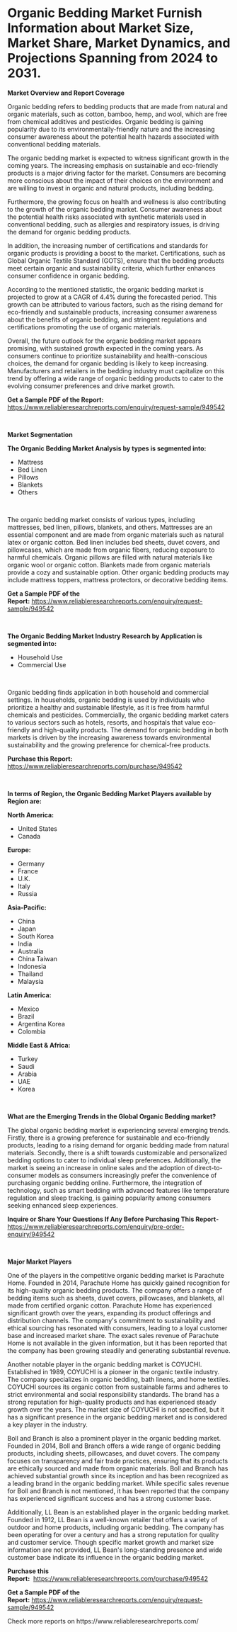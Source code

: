 <p><h1>Organic Bedding Market Furnish Information about Market Size, Market Share, Market Dynamics, and Projections Spanning from 2024 to 2031.</h1></p><p><strong>Market Overview and Report Coverage</strong></p>
<p><p>Organic bedding refers to bedding products that are made from natural and organic materials, such as cotton, bamboo, hemp, and wool, which are free from chemical additives and pesticides. Organic bedding is gaining popularity due to its environmentally-friendly nature and the increasing consumer awareness about the potential health hazards associated with conventional bedding materials.</p><p>The organic bedding market is expected to witness significant growth in the coming years. The increasing emphasis on sustainable and eco-friendly products is a major driving factor for the market. Consumers are becoming more conscious about the impact of their choices on the environment and are willing to invest in organic and natural products, including bedding.</p><p>Furthermore, the growing focus on health and wellness is also contributing to the growth of the organic bedding market. Consumer awareness about the potential health risks associated with synthetic materials used in conventional bedding, such as allergies and respiratory issues, is driving the demand for organic bedding products.</p><p>In addition, the increasing number of certifications and standards for organic products is providing a boost to the market. Certifications, such as Global Organic Textile Standard (GOTS), ensure that the bedding products meet certain organic and sustainability criteria, which further enhances consumer confidence in organic bedding.</p><p>According to the mentioned statistic, the organic bedding market is projected to grow at a CAGR of 4.4% during the forecasted period. This growth can be attributed to various factors, such as the rising demand for eco-friendly and sustainable products, increasing consumer awareness about the benefits of organic bedding, and stringent regulations and certifications promoting the use of organic materials.</p><p>Overall, the future outlook for the organic bedding market appears promising, with sustained growth expected in the coming years. As consumers continue to prioritize sustainability and health-conscious choices, the demand for organic bedding is likely to keep increasing. Manufacturers and retailers in the bedding industry must capitalize on this trend by offering a wide range of organic bedding products to cater to the evolving consumer preferences and drive market growth.</p></p>
<p><strong>Get a Sample PDF of the Report:</strong> <a href="https://www.reliableresearchreports.com/enquiry/request-sample/949542">https://www.reliableresearchreports.com/enquiry/request-sample/949542</a></p>
<p>&nbsp;</p>
<p><strong>Market Segmentation</strong></p>
<p><strong>The Organic Bedding Market Analysis by types is segmented into:</strong></p>
<p><ul><li>Mattress</li><li>Bed Linen</li><li>Pillows</li><li>Blankets</li><li>Others</li></ul></p>
<p>&nbsp;</p>
<p><p>The organic bedding market consists of various types, including mattresses, bed linen, pillows, blankets, and others. Mattresses are an essential component and are made from organic materials such as natural latex or organic cotton. Bed linen includes bed sheets, duvet covers, and pillowcases, which are made from organic fibers, reducing exposure to harmful chemicals. Organic pillows are filled with natural materials like organic wool or organic cotton. Blankets made from organic materials provide a cozy and sustainable option. Other organic bedding products may include mattress toppers, mattress protectors, or decorative bedding items.</p></p>
<p><strong>Get a Sample PDF of the Report:</strong>&nbsp;<a href="https://www.reliableresearchreports.com/enquiry/request-sample/949542">https://www.reliableresearchreports.com/enquiry/request-sample/949542</a></p>
<p>&nbsp;</p>
<p><strong>The Organic Bedding Market Industry Research by Application is segmented into:</strong></p>
<p><ul><li>Household Use</li><li>Commercial Use</li></ul></p>
<p>&nbsp;</p>
<p><p>Organic bedding finds application in both household and commercial settings. In households, organic bedding is used by individuals who prioritize a healthy and sustainable lifestyle, as it is free from harmful chemicals and pesticides. Commercially, the organic bedding market caters to various sectors such as hotels, resorts, and hospitals that value eco-friendly and high-quality products. The demand for organic bedding in both markets is driven by the increasing awareness towards environmental sustainability and the growing preference for chemical-free products.</p></p>
<p><strong>Purchase this Report:</strong>&nbsp; <a href="https://www.reliableresearchreports.com/purchase/949542">https://www.reliableresearchreports.com/purchase/949542</a></p>
<p>&nbsp;</p>
<p><strong>In terms of Region, the Organic Bedding Market Players available by Region are:</strong></p>
<p>
    <p> <strong> North America: </strong>
        <ul>
            <li>United States</li>
            <li>Canada</li>
        </ul>
        </p> 
    <p> <strong> Europe: </strong>
        <ul>
            <li>Germany</li>
            <li>France</li>
            <li>U.K.</li>
            <li>Italy</li>
            <li>Russia</li>
        </ul>
        </p> 
    <p> <strong> Asia-Pacific: </strong>
        <ul>
            <li>China</li>
            <li>Japan</li>
            <li>South Korea</li>
            <li>India</li>
            <li>Australia</li>
            <li>China Taiwan</li>
            <li>Indonesia</li>
            <li>Thailand</li>
            <li>Malaysia</li>
        </ul>
        </p> 
    <p> <strong> Latin America: </strong>
        <ul>
            <li>Mexico</li>
            <li>Brazil</li>
            <li>Argentina Korea</li>
            <li>Colombia</li>
        </ul>
        </p> 
    <p> <strong> Middle East & Africa: </strong>
        <ul>
            <li>Turkey</li>
            <li>Saudi</li>
            <li>Arabia</li>
            <li>UAE</li>
            <li>Korea</li>
        </ul>
    </p>
    </p>
<p>&nbsp;</p>
<p><strong>What are the Emerging Trends in the Global Organic Bedding market?</strong></p>
<p><p>The global organic bedding market is experiencing several emerging trends. Firstly, there is a growing preference for sustainable and eco-friendly products, leading to a rising demand for organic bedding made from natural materials. Secondly, there is a shift towards customizable and personalized bedding options to cater to individual sleep preferences. Additionally, the market is seeing an increase in online sales and the adoption of direct-to-consumer models as consumers increasingly prefer the convenience of purchasing organic bedding online. Furthermore, the integration of technology, such as smart bedding with advanced features like temperature regulation and sleep tracking, is gaining popularity among consumers seeking enhanced sleep experiences.</p></p>
<p><strong>Inquire or Share Your Questions If Any Before Purchasing This Report</strong>- <a href="https://www.reliableresearchreports.com/enquiry/pre-order-enquiry/949542">https://www.reliableresearchreports.com/enquiry/pre-order-enquiry/949542</a></p>
<p>&nbsp;</p>
<p><strong>Major Market Players</strong></p>
<p><p>One of the players in the competitive organic bedding market is Parachute Home. Founded in 2014, Parachute Home has quickly gained recognition for its high-quality organic bedding products. The company offers a range of bedding items such as sheets, duvet covers, pillowcases, and blankets, all made from certified organic cotton. Parachute Home has experienced significant growth over the years, expanding its product offerings and distribution channels. The company's commitment to sustainability and ethical sourcing has resonated with consumers, leading to a loyal customer base and increased market share. The exact sales revenue of Parachute Home is not available in the given information, but it has been reported that the company has been growing steadily and generating substantial revenue.</p><p>Another notable player in the organic bedding market is COYUCHI. Established in 1989, COYUCHI is a pioneer in the organic textile industry. The company specializes in organic bedding, bath linens, and home textiles. COYUCHI sources its organic cotton from sustainable farms and adheres to strict environmental and social responsibility standards. The brand has a strong reputation for high-quality products and has experienced steady growth over the years. The market size of COYUCHI is not specified, but it has a significant presence in the organic bedding market and is considered a key player in the industry.</p><p>Boll and Branch is also a prominent player in the organic bedding market. Founded in 2014, Boll and Branch offers a wide range of organic bedding products, including sheets, pillowcases, and duvet covers. The company focuses on transparency and fair trade practices, ensuring that its products are ethically sourced and made from organic materials. Boll and Branch has achieved substantial growth since its inception and has been recognized as a leading brand in the organic bedding market. While specific sales revenue for Boll and Branch is not mentioned, it has been reported that the company has experienced significant success and has a strong customer base.</p><p>Additionally, LL Bean is an established player in the organic bedding market. Founded in 1912, LL Bean is a well-known retailer that offers a variety of outdoor and home products, including organic bedding. The company has been operating for over a century and has a strong reputation for quality and customer service. Though specific market growth and market size information are not provided, LL Bean's long-standing presence and wide customer base indicate its influence in the organic bedding market.</p></p>
<p><strong>Purchase this Report:</strong>&nbsp;&nbsp;<a href="https://www.reliableresearchreports.com/purchase/949542">https://www.reliableresearchreports.com/purchase/949542</a></p>
<p></p>
<p><strong>Get a Sample PDF of the Report:</strong>&nbsp;<a href="https://www.reliableresearchreports.com/enquiry/request-sample/949542">https://www.reliableresearchreports.com/enquiry/request-sample/949542</a></p>
<p>Check more reports on https://www.reliableresearchreports.com/</p>